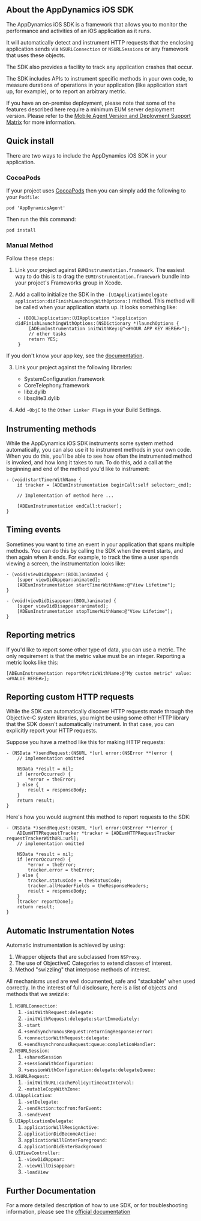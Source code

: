 ## About the AppDynamics iOS SDK

The AppDynamics iOS SDK is a framework that allows you to monitor the
performance and activities of an iOS application as it runs.

It will automatically detect and instrument HTTP requests that the
enclosing application sends via `NSURLConnection` or `NSURLSessions`
or any framework that uses these objects.

The SDK also provides a facility to track any application crashes that
occur.

The SDK includes APIs to instrument specific methods in your own code,
to measure durations of operations in your application (like
application start up, for example), or to report an arbitrary metric.

If you have an on-premise deployment, please note that some of the
features described here require a minimum EUM server deployment version.
Please refer to the [Mobile Agent Version and Deployment Support Matrix](https://docs.appdynamics.com/display/latest/Mobile+Agent+Version+and+Deployment+Support+Matrix)
for more information.

## Quick install
There are two ways to include the AppDynamics iOS SDK in your
application.

### CocoaPods
If your project uses [CocoaPods](https://cocoapods.org/) then you can simply add the
following to your `Podfile`:

```
pod 'AppDynamicsAgent'
```

Then run the this command:

```
pod install
```

### Manual Method
Follow these steps:

1. Link your project against `EUMInstrumentation.framework`. The
   easiest way to do this is to drag the
   `EUMInstrumentation.framework` bundle into your project's
   Frameworks group in Xcode.

2. Add a call to initialize the SDK in the
   `-[UIApplicationDelegate application:didFinishLaunchingWithOptions:]`
   method. This method will be called when your application starts
   up. It looks something like:

        - (BOOL)application:(UIApplication *)application didFinishLaunchingWithOptions:(NSDictionary *)launchOptions {
            [ADEumInstrumentation initWithKey:@"<#YOUR APP KEY HERE#>"];
            // other tasks
            return YES;
        }
If you don't know your app key, see the [documentation][docs].

3. Link your project against the following libraries:
   - SystemConfiguration.framework
   - CoreTelephony.framework
   - libz.dylib
   - libsqlite3.dylib

4. Add `-ObjC` to the `Other Linker Flags` in your Build Settings.

## Instrumenting methods
While the AppDynamics iOS SDK instruments some system method
automatically, you can also use it to instrument methods in your own
code. When you do this, you'll be able to see how often the
instrumented method is invoked, and how long it takes to run. To do
this, add a call at the beginning and end of the method you'd like to
instrument:

```
- (void)startTimerWithName {
    id tracker = [ADEumInstrumentation beginCall:self selector:_cmd];

    // Implementation of method here ...

    [ADEumInstrumentation endCall:tracker];
}
```

## Timing events
Sometimes you want to time an event in your application that spans
multiple methods. You can do this by calling the SDK when the event
starts, and then again when it ends. For example, to track the time a
user spends viewing a screen, the instrumentation looks like:

```
- (void)viewDidAppear:(BOOL)animated {
    [super viewDidAppear:animated];
    [ADEumInstrumentation startTimerWithName:@"View Lifetime"];
}

- (void)viewDidDisappear:(BOOL)animated {
    [super viewDidDisappear:animated];
    [ADEumInstrumentation stopTimerWithName:@"View Lifetime"];
}
```

## Reporting metrics
If you'd like to report some other type of data, you can use a
metric. The only requirement is that the metric value must be an
integer. Reporting a metric looks like this:

```
[ADEumInstrumentation reportMetricWithName:@"My custom metric" value:<#VALUE HERE#>];
```

## Reporting custom HTTP requests
While the SDK can automatically discover HTTP requests made through
the Objective-C system libraries, you might be using some other HTTP
library that the SDK doesn't automatically instrument. In that case,
you can explicitly report your HTTP requests.

Suppose you have a method like this for making HTTP requests:

```
- (NSData *)sendRequest:(NSURL *)url error:(NSError **)error {
    // implementation omitted

    NSData *result = nil;
    if (errorOccurred) {
        *error = theError;
    } else {
        result = responseBody;
    }
    return result;
}
```

Here's how you would augment this method to report requests to the SDK:

```
- (NSData *)sendRequest:(NSURL *)url error:(NSError **)error {
    ADEumHTTPRequestTracker *tracker = [ADEumHTTPRequestTracker requestTrackerWithURL:url];
    // implementation omitted

    NSData *result = nil;
    if (errorOccurred) {
        *error = theError;
        tracker.error = theError;
    } else {
        tracker.statusCode = theStatusCode;
        tracker.allHeaderFields = theResponseHeaders;
        result = responseBody;
    }
    [tracker reportDone];
    return result;
}
```

## Automatic Instrumentation Notes
Automatic instrumentation is achieved by using:

1. Wrapper objects that are subclassed from `NSProxy`.
1. The use of ObjectiveC Categories to extend classes of interest.
1. Method "swizzling" that interpose methods of interest.

All mechanisms used are well documented, safe and "stackable" when
used correctly. In the interest of full disclosure, here is a list of
objects and methods that we swizzle:

1. `NSURLConnection`:
   1. `-initWithRequest:delegate:`
   1. `-initWithRequest:delegate:startImmediately:`
   1. `-start`
   1. `+sendSynchronousRequest:returningResponse:error:`
   1. `+connectionWithRequest:delegate:`
   1. `+sendAsynchronousRequest:queue:completionHandler:`
1. `NSURLSession`:
   1. `+sharedSession`
   1. `+sessionWithConfiguration:`
   1. `+sessionWithConfiguration:delegate:delegateQueue:`
1. `NSURLRequest`:
   1. `-initWithURL:cachePolicy:timeoutInterval:`
   1. `-mutableCopyWithZone:`
1. `UIApplication`:
   1. `-setDelegate:`
   1. `-sendAction:to:from:forEvent:`
   1. `-sendEvent`
1. `UIApplicationDelegate`:
   1. `applicationWillResignActive:`
   1. `applicationDidBecomeActive:`
   1. `applicationWillEnterForeground:`
   1. `applicationDidEnterBackground`
1. `UIViewController`:
   1. `-viewDidAppear:`
   1. `-viewWillDisappear:`
   1. `-loadView`

## Further Documentation

For a more detailed description of how to use SDK, or for
troubleshooting information, please see the
[official documentation][docs]

[docs]: http://docs.appdynamics.com/ "AppDynamics Documentation"
